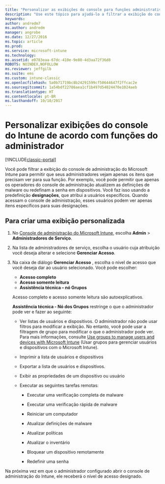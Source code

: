 ```yaml
---
title: "Personalizar as exibições do console para funções administrativas"
description: "Use este tópico para ajudá-lo a filtrar a exibição do console de administração do Intune para permitir que seus administradores vejam apenas os itens necessários para sua função."
keywords: 
author: andredm7
ms.author: andredm
manager: angrobe
ms.date: 12/27/2016
ms.topic: article
ms.prod: 
ms.service: microsoft-intune
ms.technology: 
ms.assetid: e0783eaa-67dc-410e-9e80-4d3aa72f36d8
ROBOTS: NOINDEX,NOFOLLOW
ms.reviewer: jeffgilb
ms.suite: ems
ms.custom: intune-classic
ms.openlocfilehash: 5a0b71719bc8b24291599cf50644647f2ffcac2e
ms.sourcegitcommit: 1a54bdf22786aea1cf1b497d54024470e1024aeb
ms.translationtype: HT
ms.contentlocale: pt-BR
ms.lasthandoff: 10/10/2017
---
```

# <a name="customize-intune-console-views-according-to-admin-roles"></a>Personalizar exibições do console do Intune de acordo com funções do administrador

[!INCLUDE[classic-portal](../includes/classic-portal.md)]

Você pode filtrar a exibição do console de administração do Microsoft Intune para permitir que seus administradores vejam apenas os itens que precisam ver para sua função. Por exemplo, você pode permitir que apenas os operadores do console de administração atualizem as definições de malware ou redefinam a senha em dispositivos. Você faz isso usando a predefinição **designações**, que atribui a usuários específicos. Quando acessam o console de administração, esses usuários podem ver apenas itens específicos para suas designações.

## <a name="to-create-a-custom-view"></a>Para criar uma exibição personalizada

1.  No [Console de administração do Microsoft Intune](https://manage.microsoft.com), escolha **Admin** &gt; **Administradores de Serviço**.

2.  Na lista de administradores de serviço, escolha o usuário cuja atribuição você deseja alterar e selecione **Gerenciar Acesso**.

3.  Na caixa de diálogo **Gerenciar Acesso** , escolha o nível de acesso que você deseja dar ao usuário selecionado. Você pode escolher:

    -   **Acesso completo**
    -   **Acesso somente leitura**
    -   **Assistência técnica – nó Grupos**

    Acesso completo e acesso somente leitura são autoexplicativos. <!--- **Helpdesk - Groups Node** allows users to choose from one of the following designations that provide custom levels of access to the Intune admin console:--->

    **Assistência técnica - Nó dos Grupos** restringe o que o administrador pode ver e fazer ao seguinte:

    -   Ver listas de usuários e dispositivos. O administrador não pode usar filtros para modificar a exibição. No entanto, você pode usar a filtragem de grupo para modificar o que o administrador pode ver. Para mais informações, consulte [Use groups to manage users and devices with Microsoft Intune](use-groups-to-manage-users-and-devices-with-microsoft-intune.md) (Usar grupos para gerenciar usuários e dispositivos com o Microsoft Intune).

    -   Imprimir a lista de usuários e dispositivos

    -   Exportar a lista de usuários e dispositivos.

    -   Exibir as propriedades de um dispositivo ou usuário

    -   Executar as seguintes tarefas remotas:

        -   Executar uma verificação completa de malware

        -   Executar uma verificação rápida de malware

        -   Reiniciar um computador

        -   Atualizar definições de malware

        -   Atualizar políticas

        -   Atualizar o inventário

        -   Bloquear um dispositivo remotamente

        -   Redefinir uma senha

Na próxima vez em que o administrador configurado abrir o console de administração do Intune, ele receberá o nível de acesso designado.
